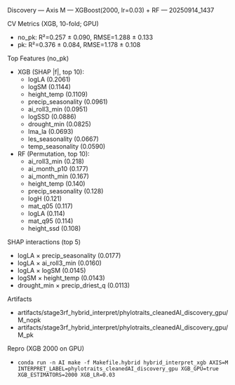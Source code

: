 Discovery — Axis M — XGBoost(2000, lr=0.03) + RF — 20250914_1437

CV Metrics (XGB, 10-fold; GPU)
- no_pk: R²=0.257 ± 0.090, RMSE=1.288 ± 0.133
- pk:    R²=0.376 ± 0.084, RMSE=1.178 ± 0.108

Top Features (no_pk)
- XGB (SHAP |f|, top 10):
  - logLA (0.2061)
  - logSM (0.1144)
  - height_temp (0.1109)
  - precip_seasonality (0.0961)
  - ai_roll3_min (0.0951)
  - logSSD (0.0886)
  - drought_min (0.0825)
  - lma_la (0.0693)
  - les_seasonality (0.0667)
  - temp_seasonality (0.0590)
- RF (Permutation, top 10):
  - ai_roll3_min (0.218)
  - ai_month_p10 (0.177)
  - ai_month_min (0.167)
  - height_temp (0.140)
  - precip_seasonality (0.128)
  - logH (0.121)
  - mat_q05 (0.117)
  - logLA (0.114)
  - mat_q95 (0.114)
  - height_ssd (0.108)

SHAP interactions (top 5)
- logLA × precip_seasonality (0.0177)
- logLA × ai_roll3_min (0.0160)
- logLA × logSM (0.0145)
- logSM × height_temp (0.0143)
- drought_min × precip_driest_q (0.0113)

Artifacts
- artifacts/stage3rf_hybrid_interpret/phylotraits_cleanedAI_discovery_gpu/M_nopk
- artifacts/stage3rf_hybrid_interpret/phylotraits_cleanedAI_discovery_gpu/M_pk

Repro (XGB 2000 on GPU)
- `conda run -n AI make -f Makefile.hybrid hybrid_interpret_xgb AXIS=M INTERPRET_LABEL=phylotraits_cleanedAI_discovery_gpu XGB_GPU=true XGB_ESTIMATORS=2000 XGB_LR=0.03`